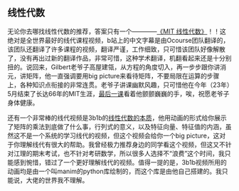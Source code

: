 ## 线性代数
无论你去哪找线性代数的推荐，答案只有一个————[《MIT 线性代数》](https://www.bilibili.com/video/BV16Z4y1U7oU/)！！这绝对是全世界最好的线代课程视频，b站上的中文字幕是由Ocourse团队翻译的，该团队还翻译了许多课程的视频，翻译严谨，工作细致，只可惜该团队好像解散了，没有再出过新的翻译作品，非常可惜，这种学术翻译，机翻看起来还是十分别扭的。说回来，Gilbert老爷子高屋建瓴，从方程的角度切入，再一步步跟你讲消元，讲矩阵，他一直强调要用big picture来看待矩阵，不要局限在运算的步骤上，各种知识点衔接的非常连贯。老爷子讲课幽默风趣，只可惜他在今年（23年）5月结束了长达66年的MIT生涯，[最后一课](https://www.bilibili.com/video/BV12P411R7FH/)看着他颤颤巍巍的手，唉，祝愿老爷子身体健康。

还有一个非常棒的线代视频是3b1b的[线性代数的本质](https://www.bilibili.com/video/BV1ys411472E/)，他用动画的形式给你展示了矩阵的乘法到底做了什么事，行列式的意义，以及特征向量、特征值的内涵，虽然这不是一个系统的学习线代的视频，但这个视频会给你一个big picture，这对于你理解线代有很大的帮助。我曾经极力推荐身边的同学看这个视频，但这又不针对江理的期末考试，也不针对考研数学，所以很多人选择不“浪费”这个时间，我只能感到惋惜，错过了一个更好理解线代的视频。值得一提的是，3b1b视频所用的动画均是由一个叫manim的python库绘制的，而这个库是由他自己搭建的。我只能说，大佬的世界我不理解。
